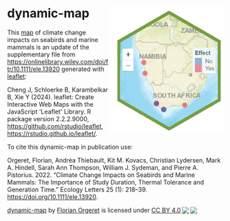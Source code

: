 # dynamic-map <img src="https://github.com/florianorgeret/dynamic-map/blob/main/dyn-map_logo.png" align="right" />

This [map](https://florianorgeret.github.io/dynamic-map/) of climate change impacts on seabirds and marine mammals is an update of the supplementary file from https://onlinelibrary.wiley.com/doi/ftr/10.1111/ele.13920
generated with [leaflet](https://rstudio.github.io/leaflet/index.html):

Cheng J, Schloerke B, Karambelkar B, Xie Y (2024). leaflet: Create Interactive Web Maps with the JavaScript 'Leaflet' Library. R package version 2.2.2.9000, https://github.com/rstudio/leaflet, https://rstudio.github.io/leaflet/.

To cite this dynamic-map in publication use:

Orgeret, Florian, Andréa Thiebault, Kit M. Kovacs, Christian Lydersen, Mark A. Hindell, Sarah Ann Thompson, William J. Sydeman, and Pierre A. Pistorius. 2022. “Climate Change Impacts on Seabirds and Marine Mammals: The Importance of Study Duration, Thermal Tolerance and Generation Time.” Ecology Letters 25 (1): 218–39. https://doi.org/10.1111/ele.13920.

<p xmlns:cc="http://creativecommons.org/ns#" xmlns:dct="http://purl.org/dc/terms/">
<a property="dct:title" rel="cc:attributionURL" href="https://github.com/florianorgeret/dynamic-map">dynamic-map</a> by
<a rel="cc:attributionURL dct:creator" property="cc:attributionName" href="https://florianorgeret.github.io/">Florian
Orgeret</a> is licensed under
<a href="http://creativecommons.org/licenses/by/4.0/?ref=chooser-v1" target="_blank" rel="license noopener noreferrer" style="display:inline-block;">CC
BY
4.0<img style="height:22px!important;margin-left:3px;vertical-align:text-bottom;" src="https://mirrors.creativecommons.org/presskit/icons/cc.svg?ref=chooser-v1"><img style="height:22px!important;margin-left:3px;vertical-align:text-bottom;" src="https://mirrors.creativecommons.org/presskit/icons/by.svg?ref=chooser-v1"></a>
</p>
